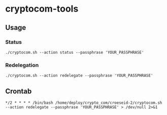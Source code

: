 # cryptocom-tools

## Usage

### Status

```
./cryptocom.sh --action status --passphrase 'YOUR_PASSPHRASE'
```

### Redelegation

```
./cryptocom.sh --action redelegate --passphrase 'YOUR_PASSPHRASE'
```

## Crontab

```
*/2 * * * * /bin/bash /home/deploy/crypto_com/croeseid-2/cryptocom.sh --action redelegate --passphrase 'YOUR_PASSPHRASE' > /dev/null 2>&1
```
